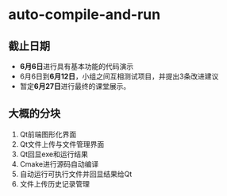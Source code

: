# auto-compile-and-run

## 截止日期

- **6月6日**进行具有基本功能的代码演示
- 6月6日到**6月12日**，小组之间互相测试项目，并提出3条改进建议
- 暂定**6月27日**进行最终的课堂展示。

## 大概的分块

1. Qt前端图形化界面
2. Qt文件上传与文件管理界面
3. Qt回显exe和运行结果
4. Cmake进行源码自动编译
5. 自动运行可执行文件并回显结果给Qt
6. 文件上传历史记录管理